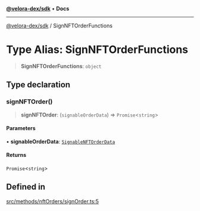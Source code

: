 [**@velora-dex/sdk**](../README.md) • **Docs**

***

[@velora-dex/sdk](../globals.md) / SignNFTOrderFunctions

# Type Alias: SignNFTOrderFunctions

> **SignNFTOrderFunctions**: `object`

## Type declaration

### signNFTOrder()

> **signNFTOrder**: (`signableOrderData`) => `Promise`\<`string`\>

#### Parameters

• **signableOrderData**: [`SignableNFTOrderData`](SignableNFTOrderData.md)

#### Returns

`Promise`\<`string`\>

## Defined in

[src/methods/nftOrders/signOrder.ts:5](https://github.com/VeloraDEX/sdk/blob/master/src/methods/nftOrders/signOrder.ts#L5)
